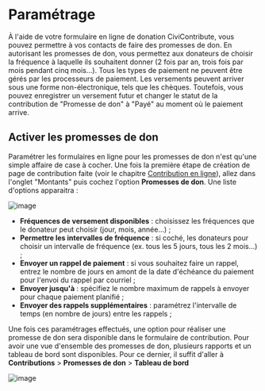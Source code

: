Paramétrage
===========

À l'aide de votre formulaire en ligne de donation CiviContribute, vous pouvez permettre à vos contacts de faire des promesses de don. En autorisant les promesses de don, vous permettez aux donateurs de choisir la fréquence à laquelle ils souhaitent donner (2 fois par an, trois fois par mois pendant cinq mois...). Tous les types de paiement ne peuvent être gérés par les processeurs de paiement. Les versements peuvent arriver sous une forme non-électronique, tels que les chèques. Toutefois, vous pouvez enregistrer un versement futur et changer le statut de la contribution de "Promesse de don" à "Payé" au moment où le paiement arrive.

Activer les promesses de don
----------------------------

Paramétrer les formulaires en ligne pour les promesses de don n'est qu'une simple affaire de case à cocher. Une fois la première étape de création de page de contribution faite (voir le chapitre [Contribution en ligne](../contributions/online-contributions.md)), allez dans l'onglet "Montants" puis cochez l'option **Promesses de don**. Une liste d'options apparaitra :

![image](/img/pledge-setup.png)

-   **Fréquences de versement disponibles** : choisissez les fréquences que le donateur peut choisir (jour, mois, année...) ;
-   **Permettre les intervalles de fréquence** : si coché, les donateurs pour choisir un intervalle de fréquence (ex. tous les 5 jours, tous les 2 mois...) ;
-   **Envoyer un rappel de paiement** : si vous souhaitez faire un rappel, entrez le nombre de jours en amont de la date d'échéance du paiement pour l'envoi du rappel par courriel ;
-   **Envoyer jusqu'à** : spécifiez le nombre maximum de rappels à envoyer pour chaque paiement planifié ;
-   **Envoyer des rappels supplémentaires** : paramétrez l'intervalle de temps (en nombre de jours) entre les rappels ;

Une fois ces paramétrages effectués, une option pour réaliser une promesse de don sera disponible dans le formulaire de contribution. Pour avoir une vue d'ensemble des promesses de don, plusieurs rapports et un tableau de bord sont disponibles. Pour ce dernier, il suffit d'aller à **Contributions** > **Promesses de don** > **Tableau de bord**

![image](/img/selectpledge_contributeform_1.png)
